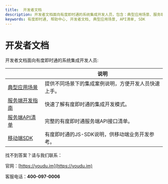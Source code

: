 ```yaml
---
title:  开发者文档
description: 开发者文档面向有度即时通的系统集成开发人员，包含：典型应用场景、服务端开发指南、服务端API清单、移动端SDK等说明。
keywords: 有度即时通, 帮助中心, 开发者文档, 典型应用场景, API清单, SDK
---
```


# 开发者文档

开发者文档面向有度即时通的系统集成开发人员:

|                             | 说明                                                         |
| --------------------------- | ------------------------------------------------------------ |
| [典型应用场景](./b01_00001.md)  | 提供不同场景下的集成案例说明，方便开发人员快速上手。         |
| [服务端开发指南](./a01_00001.md)  | 快速了解有度即时通的集成开发模式。                           |
| [服务端API清单](./c01_00001.md) | 完整的有度即时通服务端API接口清单。          |
| [移动端SDK](./d01_00001.md) | 有度即时通的JS-SDK说明，供移动端业务开发参考。          |

找不到答案？请与我们联系：

官网：[https://youdu.im](https://youdu.im)

客服电话：**400-097-0006**
